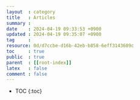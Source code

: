 ```yaml
---
layout  : category
title   : Articles
summary : 
date    : 2024-04-19 09:33:53 +0900
updated : 2024-04-19 09:35:07 +0900
tag     : 
resource: 0d/d7ccbe-d16b-42eb-b858-6eff3143609c
toc     : true
public  : true
parent  : [[root-index]]
latex   : false
comment : false
---
```

* TOC
{:toc}

# 
